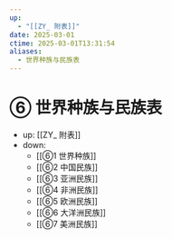 ```yaml
---
up:
  - "[[ZY_ 附表]]"
date: 2025-03-01
ctime: 2025-03-01T13:31:54
aliases:
  - 世界种族与民族表
---
```


# ⑥ 世界种族与民族表

- up: [[ZY_ 附表]]
- down:	
	- [[⑥1 世界种族]]
	- [[⑥2 中国民族]]
	- [[⑥3 亚洲民族]]
	- [[⑥4 非洲民族]]
	- [[⑥5 欧洲民族]]
	- [[⑥6 大洋洲民族]]
	- [[⑥7 美洲民族]]
	
